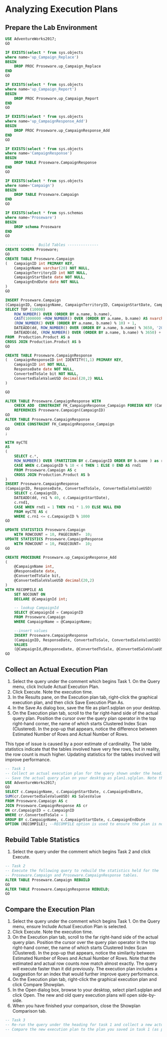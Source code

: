 # Analyzing Execution Plans
## Prepare the Lab Environment
```sql
USE AdventureWorks2017;
GO

IF EXISTS(select * from sys.objects
where name='up_Campaign_Replace')
BEGIN
	DROP PROC Proseware.up_Campaign_Replace
END
GO

IF EXISTS(select * from sys.objects
where name='up_Campaign_Report')
BEGIN
	DROP PROC Proseware.up_Campaign_Report
END
GO

IF EXISTS(select * from sys.objects
where name='up_CampaignResponse_Add')
BEGIN
	DROP PROC Proseware.up_CampaignResponse_Add
END
GO

IF EXISTS(select * from sys.objects
where name='CampaignResponse')
BEGIN
	DROP TABLE Proseware.CampaignResponse
END
GO

IF EXISTS(select * from sys.objects
where name='Campaign')
BEGIN
	DROP TABLE Proseware.Campaign
END
GO

IF EXISTS(select * from sys.schemas
where name='Proseware')
BEGIN
	DROP schema Proseware
END
GO

-------------  Build Tables --------------
CREATE SCHEMA Proseware;
GO
CREATE TABLE Proseware.Campaign
( 	CampaignID int PRIMARY KEY,
	CampaignName varchar(20) NOT NULL,
	CampaignTerritoryID int NOT NULL,
	CampaignStartDate date NOT NULL,
	CampaignEndDate date NOT NULL
)
GO

INSERT Proseware.Campaign
(CampaignID, CampaignName, CampaignTerritoryID, CampaignStartDate, CampaignEndDate)
SELECT TOP (10000)
	ROW_NUMBER() OVER (ORDER BY a.name, b.name),
	CAST(1000000 +ROW_NUMBER() OVER (ORDER BY a.name, b.name) AS nvarchar(20)),
	(ROW_NUMBER() OVER (ORDER BY a.name, b.name) % 10) + 1,
	DATEADD(dd, ROW_NUMBER() OVER (ORDER BY a.name, b.name) % 3650, '2006-01-01'),
	DATEADD(dd, (ROW_NUMBER() OVER (ORDER BY a.name, b.name) % 3650) + 30, '2006-01-01')
FROM  Production.Product AS a
CROSS JOIN Production.Product AS b
GO

CREATE TABLE Proseware.CampaignResponse
(	CampaignResponseID int IDENTITY(1,1) PRIMARY KEY,
	CampaignID int NOT NULL,
	ResponseDate date NOT NULL,
	ConvertedToSale bit NOT NULL,
	ConvertedSaleValueUSD decimal(20,2) NULL
)

GO

ALTER TABLE Proseware.CampaignResponse WITH 
	CHECK ADD  CONSTRAINT FK_CampaignResponse_Campaign FOREIGN KEY (CampaignID)
	REFERENCES Proseware.Campaign(CampaignID)
GO
ALTER TABLE Proseware.CampaignResponse 
	CHECK CONSTRAINT FK_CampaignResponse_Campaign
GO
;

WITH myCTE
AS
(
	SELECT c.*,
	ROW_NUMBER() OVER (PARTITION BY c.CampaignID ORDER BY b.name ) as rn1,
	CASE WHEN c.CampaignID % 10 < 4 THEN 1 ELSE 0 END AS rnd1
	FROM Proseware.Campaign AS c
	CROSS JOIN Production.Product AS b
)
INSERT Proseware.CampaignResponse
(CampaignID, ResponseDate, ConvertedToSale, ConvertedSaleValueUSD)
	SELECT c.CampaignID,
	DATEADD(dd, rn1 % 40, c.CampaignStartDate),
	c.rnd1,
	CASE WHEN rnd1 = 1 THEN rn1 * 1.99 ELSE NULL END
	FROM myCTE AS c
	WHERE c.rn1 <= c.CampaignID % 1000
GO

UPDATE STATISTICS Proseware.Campaign 	
	WITH ROWCOUNT = 10, PAGECOUNT=  10;
UPDATE STATISTICS Proseware.CampaignResponse 
	WITH ROWCOUNT = 10, PAGECOUNT=  10;
GO

CREATE PROCEDURE Proseware.up_CampaignResponse_Add
(
	@CampaignName int,
	@ResponseDate date,
	@ConvertedToSale bit,
	@ConvertedSaleValueUSD decimal(20,2)
)
WITH RECOMPILE AS
	SET NOCOUNT ON	
	DECLARE @CampaignId int;

	-- lookup CampaignId
	SELECT @CampaignId = CampaignID
	FROM Proseware.Campaign
	WHERE CampaignName = @CampaignName;

	--insert values
	INSERT Proseware.CampaignResponse
	(CampaignID, ResponseDate, ConvertedToSale, ConvertedSaleValueUSD)
	VALUES
	(@CampaignId,@ResponseDate, @ConvertedToSale, @ConvertedSaleValueUSD);
GO
```
## Collect an Actual Execution Plan

1. Select the query under the comment which begins Task 1. On the Query menu, click Include Actual Execution Plan.
2. Click Execute. Note the execution time.
3. In the Results pane, on the Execution plan tab, right-click the graphical execution plan, and then click Save Execution Plan As.
4. In the Save As dialog box, save the file as plan1.sqlplan on your desktop.
5. On the Execution plan tab, scroll to the far right-hand side of the actual query plan. Position the cursor over the query plan operator in the top right-hand corner, the name of which starts Clustered Index Scan (Clustered). In the pop-up that appears, notice the difference between Estimated Number of Rows and Actual Number of Rows.

This type of issue is caused by a poor estimate of cardinality. The table statistics indicate that the tables involved have very few rows, but in reality, the row count is much higher. Updating statistics for the tables involved will improve performance.

```sql
-- Task 1 
-- Collect an actual execution plan for the query shown under the heading for task 1. 
-- Save the actual query plan on your desktop as plan1.sqlplan. Note the execution time.
USE AdventureWorks2017;
GO
SELECT c.CampaignName, c.CampaignStartDate, c.CampaignEndDate,
SUM(cr.ConvertedSaleValueUSD) AS SalesValue
FROM Proseware.Campaign AS c
JOIN Proseware.CampaignResponse AS cr
ON cr.CampaignID = c.CampaignID
WHERE cr.ConvertedToSale = 1
GROUP BY c.CampaignName, c.CampaignStartDate, c.CampaignEndDate
OPTION (RECOMPILE); --RECOMPILE option is used to ensure the plan is not drawn from the cache
```
## Rebuild Table Statistics
1. Select the query under the comment which begins Task 2 and click Execute.
```sql
-- Task 2 
-- Execute the following query to rebuild the statistics held for the 
-- Proseware.Campaign and Proseware.CampaignResponse tables.
ALTER TABLE Proseware.Campaign REBUILD
GO
ALTER TABLE Proseware.CampaignResponse REBUILD;
GO
```
## Compare the Execution Plan

1. Select the query under the comment which begins Task 1. On the Query menu, ensure Include Actual Execution Plan is selected.
2. Click Execute. Note the execution time.
3. On the Execution plan tab, scroll to the far right-hand side of the actual query plan. Position the cursor over the query plan operator in the top right-hand corner, the name of which starts Clustered Index Scan (Clustered). In the pop-up that appears, notice the similarity between Estimated Number of Rows and Actual Number of Rows. Note that the estimated and actual row counts now match almost exactly. The query will execute faster than it did previously. The execution plan includes a suggestion for an index that would further improve query performance.
4. On the Execution plan tab, right-click the graphical execution plan and click Compare Showplan.
5. In the Open dialog box, browse to your desktop, select plan1.sqlplan and click Open. The new and old query execution plans will open side-by-side.
6. When you have finished your comparison, close the Showplan Comparison tab.

```sql
-- Task 3
-- Re-run the query under the heading for task 1 and collect a new actual execution plan. 
-- Compare the new execution plan to the plan you saved in task 1 (as plan1.sqlplan)
```

